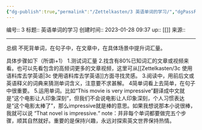 ```yaml
---
{"dg-publish":true,"permalink":"/Zettelkasten/3 英语单词的学习/","dgPassFrontmatter":true}
---
```


编号:: 3
标题:: 英语单词的学习
创建时间:: 2023-01-28 09:37
up:: [[]]
来源:: 

---
总纲
不死背单词，在句子中，在文章中，在具体场景中提升词汇量。

具体步骤如下（所谓i+1）
1.测试词汇量
2.找含有80%已知词汇的文章或视频来看。也可以先看包含的高频词更多的文章视频，这里可从[[Zettelkasten/3c 使用语料库去学英语\|3c 使用语料库去学英语]]方面寻找灵感。
3.阅读中，用前后文或英语释义的词典来猜测单词含义，注意要不求甚解。
4简单词看上去简单，在句子中很重要。
5.运用单词。比如“This movie is very impressive”翻译成中文就是“这个电影让人印象深刻”，但我们不会说电影让人印象深刻，个人习惯表达是“这个电影太棒了”，那么impressive就是棒的意思。如果我想说那本小说很棒，我就可以说
“That novel is impressive.“
note：并非每个单词都要做完五个步骤，顺其自然就好。重要的是保持兴趣，永远对探索英文世界保持热情。